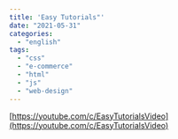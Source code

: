 ```yaml
---
title: 'Easy Tutorials"'
date: "2021-05-31"
categories:
  - "english"
tags:
  - "css"
  - "e-commerce"
  - "html"
  - "js"
  - "web-design"
---
```


[https://youtube.com/c/EasyTutorialsVideo](https://youtube.com/c/EasyTutorialsVideo)
